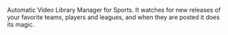 
Automatic Video Library Manager for Sports. It watches for new releases of your favorite teams, players and leagues, and when they are posted it does its magic.
